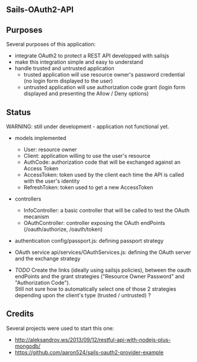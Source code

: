 Sails-OAuth2-API
----------------

Purposes
--------

Several purposes of this application:

* integrate OAuth2 to protect a REST API developped with sailsjs
* make this integration simple and easy to understand
* handle trusted and untrusted application
  - trusted application will use resource owner's password credential (no login form displayed to the user)
  - untrusted application will use authorization code grant (login form displayed and presenting the Allow / Deny options)


Status
------

WARNING: still under development - application not functional yet.

- models implemented
  * User: resource owner
  * Client: application willing to use the user's resource
  * AuthCode: authorization code that will be exchanged against an Access Token
  * AccessToken: token used by the client each time the API is called with the user's identity
  * RefreshToken: token used to get a new AccessToken

- controllers
  * InfoController: a basic controller that will be called to test the OAuth mecanism
  * OAuthController: controller exposing the OAuth endPoints (/oauth/authorize, /oauth/token)

- authentication
  config/passport.js: defining passport strategy

- OAuth service
  api/services/OAuthServices.js: defining the OAuth server and the exchange strategy

- *TODO*
  Create the links (ideally using sailsjs policies),  between the oauth endPoints and the grant strategies ("Resource Owner Password" and "Authorization Code").  
  Still not sure how to automatically select one of those 2 strategies depending upon the client's type (trusted / untrusted) ?

Credits
-------

Several projects were used to start this one:

* http://aleksandrov.ws/2013/09/12/restful-api-with-nodejs-plus-mongodb/
* https://github.com/aaron524/sails-oauth2-provider-example
